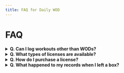 ```yaml
---
title: FAQ for Daily WOD
---
```


# FAQ

<details>
<summary><b>Q. Can I log workouts other than WODs?</b></summary>

Absolutely. DailyWOD offers a `Custom` type to log strength and cardio workouts, and you can even log records of PRs for barbells.

</details>

<details>
<summary> <b>Q. What types of licenses are available?</b></summary>

Currently, there are two licenses: `Engage` and `Growth`. The `Engage` license is activated when you sign up for a box by default. The `Engage` license is free and fully functional, but ads are displayed when members enter records. `Growth`, on the other hand, is paid and allows you to use all features without ADs.

</details>

<details>
<summary><b>Q. How do I purchase a license?</b></summary>

After you fill out the form on the license page, the DailyWOD team will send you an invoice by email.

</details>

<details>
<summary><b>Q. What happened to my records when I left a box?</b></summary>

Don't worry. Your records are still there even though you leave a box.

</details>
